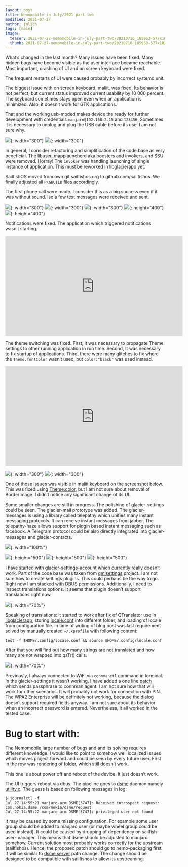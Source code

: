 ```yaml
---
layout: post
title: Nemomobile in July/2021 part two
modified: 2021-07-27
author: jmlich
tags: [main]
image:
  teaser: 2021-07-27-nemomobile-in-july-part-two/20210716_185953-577x1024r.jpg
  thumb: 2021-07-27-nemomobile-in-july-part-two/20210716_185953-577x1024r.jpg
---
```



What’s changed in the last month? Many issues have been fixed. Many hidden
bugs have become visible as the user interface became reachable.
Most important, crashing of UI and on screen keyboard were fixed.

The frequent restarts of UI were caused probably by incorrect systemd unit.

The biggest issue with on screen keyboard, maliit, was fixed. Its behavior
is not perfect, but current status improved current usability by 10 000 percent.
The keyboard sometimes stays open even when an application is minimized. Also,
it doesn’t work for GTK applications.

That and the working usb-moded makes device the ready for further development
with credentials `manjaro@192.168.2.15` and `123456`. Sometimes it is necessary
to unplug and plug the USB cable before its use. I am not sure why.


![](/images/2021-07-27-nemomobile-in-july-part-two/20210716_185953-577x1024.jpg){: width="300"}
![](/images/2021-07-27-nemomobile-in-july-part-two/20210714_124143-scaled.jpg){: width="300"}


In general, I consider refactoring and simplification of the code base as very beneficial.
The libuser, mapplauncherd aka boosters and invokers, and SSU were removed. Horray!
The `invoker` was handling launching of single instance of application. This must be
reworked in libglacierapp yet.

SailfishOS moved from own git.sailfishos.org to github.com/sailfishos. We finally
adjusted all `PKGBUILD` files accordingly.

The first phone call were made. I consider this as a big success even if it was without sound. 
lso a few text messages were received and sent.

![](/images/2021-07-27-nemomobile-in-july-part-two/1-1-768x1024.jpg){: width="300"}
![](/images/2021-07-27-nemomobile-in-july-part-two/2-1-768x1024.jpg){: width="300"}
![](/images/2021-07-27-nemomobile-in-july-part-two/sms1-768x1024.jpg){: width="300"}
![](/images/2021-07-27-nemomobile-in-july-part-two/sms2-768x1024.jpg){: height="400"}
![](/images/2021-07-27-nemomobile-in-july-part-two/removed-ssu-576x1024.jpg){: height="400"}


Notifications were fixed. The application which triggered notifications wasn’t starting.

<iframe width="560" height="315" src="https://www.youtube.com/embed/8P4wmU7k1C4" title="YouTube video player" frameborder="0" allow="accelerometer; autoplay; clipboard-write; encrypted-media; gyroscope; picture-in-picture" allowfullscreen></iframe>

The theme switching was fixed. First, it was necessary to propagate Theme settings to other
running application in run time. Second, It was necessary to fix startup of applications.
Third, there were many glitches to fix where the `Theme.fontColor` wasn’t used, but
`color:"black"` was used instead.

<iframe width="560" height="315" src="https://www.youtube.com/embed/zb07b8HrS2Q" title="YouTube video player" frameborder="0" allow="accelerometer; autoplay; clipboard-write; encrypted-media; gyroscope; picture-in-picture" allowfullscreen></iframe>

![](/images/2021-07-27-nemomobile-in-july-part-two/20210718142053.png){: width="300"}
![](/images/2021-07-27-nemomobile-in-july-part-two/20210718152634.png){: width="300"}

One of those issues was visible in maliit keyboard on the screenshot below. This was
fixed using [Theme.color](https://github.com/nemomobile-ux/maliit-nemo-keyboard/commit/545a187ebaf23a4e3cdad9505fd55187b8eb9504), but I am not sure about removal of BorderImage. I didn’t
notice any significant change of its UI.

Some smaller changes are still in progress. The polishing of glacier-settings could
be seen. The glacier-mail prototype was added. The glacier-messages is using a library
called telepathy which unifies many instant messaging protocols. It can receive instant
messages from jabber. The telepathy-haze allows support for pidgin based instant messaging
such as facebook. A Telegram protocol could be also directly integrated into glacier-messages
and glacier-contacts.

![](/images/2021-07-27-nemomobile-in-july-part-two/index-2-1024x576.jpg){: width="100%"}

![](/images/2021-07-27-nemomobile-in-july-part-two/20210716_185034-577x1024.jpg){: height="500"}
![](/images/2021-07-27-nemomobile-in-july-part-two/20210715_164257-577x1024.jpg){: height="500"}
![](/images/2021-07-27-nemomobile-in-july-part-two/app-switcher-columns.jpg){: height="500"}


I have started with [glacier-settings-account](https://github.com/jmlich/glacier-settings-accounts) which currently really doesn’t work.
Part of the code base was taken from [qmlsettings](https://github.com/nemomobile/qmlsettings/) project. I am not sure how to
create settings plugins. This could perhaps be the way to go. Right now I am
stacked with DBUS permissions. Additionally, I need to inspect translations options.
It seems that plugin doesn’t support translations right now.

![](/images/2021-07-27-nemomobile-in-july-part-two/1626757798.avi.gif){: width="70%"}


Speaking of translations: it started to work after fix of QTranslator use in [libglacierapp](https://github.com/nemomobile-ux/libglacierapp/pull/6),
storing [locale.conf](https://github.com/nemomobile-ux/nemo-packaging/commit/5c9cd8514e356ecebed4ac783bc8d41784c634af#diff-fa0066694e09d8feac1e3adf48c06331fee69fbb1dd9a24e02283726a7c834e7) into different folder, and loading of locale from configuration file.
In time of writing of blog post was last requirement solved by manually created
`~/.xprofile` with following content:

```
test -f $HOME/.config/locale.conf && source $HOME/.config/locale.conf
```

After that you will find out how many strings are not translated and how many are not wrapped into qsTr() calls.

![](/images/2021-07-27-nemomobile-in-july-part-two/nemo-russian.jpg){: width="70%"}

Previously, I always connected to WiFi via `connmanctl` command in terminal. In the
glacier-settings it wasn’t working. I have added a one line [patch](https://github.com/nemomobile-ux/glacier-settings/pull/29) which sends
passphrase to connman agent. I am not sure how that will work for other scenarios.
It will probably not work for connection with PIN. The WPA2 Enterprise will be
definitely not working, because the dialog doesn’t support required fields anyway.
I am not sure about its behavior when an incorrect password is entered.
Nevertheless, it all worked in the tested case.

# Bug to start with:

The Nemomobile large number of bugs and and its solving requires different knowledge.
I would like to point to somehow well localized issues which moves project forward
and could be seen by every future user. First in the row was rendering of [folder](https://github.com/nemomobile-ux/glacier-home/issues/147),
which still doesn’t work.

This one is about power off and reboot of the device. It just doesn’t work.

The UI triggers reboot via dbus. The pipeline goes to [dsme](https://github.com/sailfishos/dsme) daemon namely [utility.c](https://github.com/sailfishos/dsme/blob/master/dsme/utility.c#L71).
The guess is based on following messages in log:

```
$ journalctl -f
Jul 27 14:55:21 manjaro-arm DSME[3747]: Received introspect request: com.nokia.dsme /com/nokia/dsme/request
Jul 27 14:55:22 manjaro-arm DSME[3747]: privileged user not found
```

It may be caused by some missing configuration. For example some user group should
be added to manjaro user (or maybe wheel group could be used instead). It could be
caused by dropping of dependency on sailfish-user-manager. This means that dsme
should be adjusted to manjaro somehow. Current solution most probably works correctly
for the upstream (sailfishos). Hence, the proposed patch should go to nemo-packaging
first. It will be similar to [dsme server](https://github.com/nemomobile-ux/nemo-packaging/blob/master/dsme-git/fix-dsme_server_path.patch) path change. The change should be designed
to be compatible with sailfishos to allow its upstreaming.




